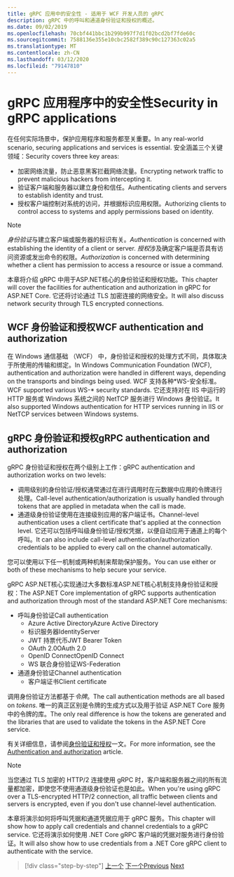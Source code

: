 ```yaml
---
title: gRPC 应用中的安全性 - 适用于 WCF 开发人员的 gRPC
description: gRPC 中的呼叫和通道身份验证和授权的概述。
ms.date: 09/02/2019
ms.openlocfilehash: 70cbf441bbc1b299b997f7d1f02bcd2bf7fde60c
ms.sourcegitcommit: 7588136e355e10cbc2582f389c90c127363c02a5
ms.translationtype: MT
ms.contentlocale: zh-CN
ms.lasthandoff: 03/12/2020
ms.locfileid: "79147810"
---
```

# <a name="security-in-grpc-applications"></a><span data-ttu-id="91e55-103">gRPC 应用程序中的安全性</span><span class="sxs-lookup"><span data-stu-id="91e55-103">Security in gRPC applications</span></span>

<span data-ttu-id="91e55-104">在任何实际场景中，保护应用程序和服务都至关重要。</span><span class="sxs-lookup"><span data-stu-id="91e55-104">In any real-world scenario, securing applications and services is essential.</span></span> <span data-ttu-id="91e55-105">安全涵盖三个关键领域：</span><span class="sxs-lookup"><span data-stu-id="91e55-105">Security covers three key areas:</span></span>

* <span data-ttu-id="91e55-106">加密网络流量，防止恶意黑客拦截网络流量。</span><span class="sxs-lookup"><span data-stu-id="91e55-106">Encrypting network traffic to prevent malicious hackers from intercepting it.</span></span>
* <span data-ttu-id="91e55-107">验证客户端和服务器以建立身份和信任。</span><span class="sxs-lookup"><span data-stu-id="91e55-107">Authenticating clients and servers to establish identity and trust.</span></span>
* <span data-ttu-id="91e55-108">授权客户端控制对系统的访问，并根据标识应用权限。</span><span class="sxs-lookup"><span data-stu-id="91e55-108">Authorizing clients to control access to systems and apply permissions based on identity.</span></span>

> [!NOTE]
> <span data-ttu-id="91e55-109">*身份验证*与建立客户端或服务器的标识有关。</span><span class="sxs-lookup"><span data-stu-id="91e55-109">*Authentication* is concerned with establishing the identity of a client or server.</span></span> <span data-ttu-id="91e55-110">*授权*涉及确定客户端是否具有访问资源或发出命令的权限。</span><span class="sxs-lookup"><span data-stu-id="91e55-110">*Authorization* is concerned with determining whether a client has permission to access a resource or issue a command.</span></span>

<span data-ttu-id="91e55-111">本章将介绍 gRPC 中用于ASP.NET核心的身份验证和授权功能。</span><span class="sxs-lookup"><span data-stu-id="91e55-111">This chapter will cover the facilities for authentication and authorization in gRPC for ASP.NET Core.</span></span> <span data-ttu-id="91e55-112">它还将讨论通过 TLS 加密连接的网络安全。</span><span class="sxs-lookup"><span data-stu-id="91e55-112">It will also discuss network security through TLS encrypted connections.</span></span>

## <a name="wcf-authentication-and-authorization"></a><span data-ttu-id="91e55-113">WCF 身份验证和授权</span><span class="sxs-lookup"><span data-stu-id="91e55-113">WCF authentication and authorization</span></span>

<span data-ttu-id="91e55-114">在 Windows 通信基础 （WCF） 中，身份验证和授权的处理方式不同，具体取决于所使用的传输和绑定。</span><span class="sxs-lookup"><span data-stu-id="91e55-114">In Windows Communication Foundation (WCF), authentication and authorization were handled in different ways, depending on the transports and bindings being used.</span></span> <span data-ttu-id="91e55-115">WCF 支持各种\*WS-安全标准。</span><span class="sxs-lookup"><span data-stu-id="91e55-115">WCF supported various WS-\* security standards.</span></span> <span data-ttu-id="91e55-116">它还支持对在 IIS 中运行的 HTTP 服务或 Windows 系统之间的 NetTCP 服务进行 Windows 身份验证。</span><span class="sxs-lookup"><span data-stu-id="91e55-116">It also supported Windows authentication for HTTP services running in IIS or NetTCP services between Windows systems.</span></span>

## <a name="grpc-authentication-and-authorization"></a><span data-ttu-id="91e55-117">gRPC 身份验证和授权</span><span class="sxs-lookup"><span data-stu-id="91e55-117">gRPC authentication and authorization</span></span>

<span data-ttu-id="91e55-118">gRPC 身份验证和授权在两个级别上工作：</span><span class="sxs-lookup"><span data-stu-id="91e55-118">gRPC authentication and authorization works on two levels:</span></span>

* <span data-ttu-id="91e55-119">调用级别的身份验证/授权通常通过在进行调用时在元数据中应用的令牌进行处理。</span><span class="sxs-lookup"><span data-stu-id="91e55-119">Call-level authentication/authorization is usually handled through tokens that are applied in metadata when the call is made.</span></span>
* <span data-ttu-id="91e55-120">通道级身份验证使用在连接级别应用的客户端证书。</span><span class="sxs-lookup"><span data-stu-id="91e55-120">Channel-level authentication uses a client certificate that's applied at the connection level.</span></span> <span data-ttu-id="91e55-121">它还可以包括呼叫级身份验证/授权凭据，以便自动应用于通道上的每个呼叫。</span><span class="sxs-lookup"><span data-stu-id="91e55-121">It can also include call-level authentication/authorization credentials to be applied to every call on the channel automatically.</span></span>

<span data-ttu-id="91e55-122">您可以使用以下任一机制或两种机制来帮助保护服务。</span><span class="sxs-lookup"><span data-stu-id="91e55-122">You can use either or both of these mechanisms to help secure your service.</span></span>

<span data-ttu-id="91e55-123">gRPC ASP.NET核心实现通过大多数标准ASP.NET核心机制支持身份验证和授权：</span><span class="sxs-lookup"><span data-stu-id="91e55-123">The ASP.NET Core implementation of gRPC supports authentication and authorization through most of the standard ASP.NET Core mechanisms:</span></span>

- <span data-ttu-id="91e55-124">呼叫身份验证</span><span class="sxs-lookup"><span data-stu-id="91e55-124">Call authentication</span></span>
  - <span data-ttu-id="91e55-125">Azure Active Directory</span><span class="sxs-lookup"><span data-stu-id="91e55-125">Azure Active Directory</span></span>
  - <span data-ttu-id="91e55-126">标识服务器</span><span class="sxs-lookup"><span data-stu-id="91e55-126">IdentityServer</span></span>
  - <span data-ttu-id="91e55-127">JWT 持票代币</span><span class="sxs-lookup"><span data-stu-id="91e55-127">JWT Bearer Token</span></span>
  - <span data-ttu-id="91e55-128">OAuth 2.0</span><span class="sxs-lookup"><span data-stu-id="91e55-128">OAuth 2.0</span></span>
  - <span data-ttu-id="91e55-129">OpenID Connect</span><span class="sxs-lookup"><span data-stu-id="91e55-129">OpenID Connect</span></span>
  - <span data-ttu-id="91e55-130">WS 联合身份验证</span><span class="sxs-lookup"><span data-stu-id="91e55-130">WS-Federation</span></span>
- <span data-ttu-id="91e55-131">通道身份验证</span><span class="sxs-lookup"><span data-stu-id="91e55-131">Channel authentication</span></span>
  - <span data-ttu-id="91e55-132">客户端证书</span><span class="sxs-lookup"><span data-stu-id="91e55-132">Client certificate</span></span>

<span data-ttu-id="91e55-133">调用身份验证方法都基于*令牌*。</span><span class="sxs-lookup"><span data-stu-id="91e55-133">The call authentication methods are all based on *tokens*.</span></span> <span data-ttu-id="91e55-134">唯一的真正区别是令牌的生成方式以及用于验证 ASP.NET Core 服务中的令牌的库。</span><span class="sxs-lookup"><span data-stu-id="91e55-134">The only real difference is how the tokens are generated and the libraries that are used to validate the tokens in the ASP.NET Core service.</span></span>

<span data-ttu-id="91e55-135">有关详细信息，请参阅[身份验证和授权](/aspnet/core/grpc/authn-and-authz)一文。</span><span class="sxs-lookup"><span data-stu-id="91e55-135">For more information, see the [Authentication and authorization](/aspnet/core/grpc/authn-and-authz) article.</span></span>

> [!NOTE]
> <span data-ttu-id="91e55-136">当您通过 TLS 加密的 HTTP/2 连接使用 gRPC 时，客户端和服务器之间的所有流量都加密，即使您不使用通道级身份验证也是如此。</span><span class="sxs-lookup"><span data-stu-id="91e55-136">When you're using gRPC over a TLS-encrypted HTTP/2 connection, all traffic between clients and servers is encrypted, even if you don't use channel-level authentication.</span></span>

<span data-ttu-id="91e55-137">本章将演示如何将呼叫凭据和通道凭据应用于 gRPC 服务。</span><span class="sxs-lookup"><span data-stu-id="91e55-137">This chapter will show how to apply call credentials and channel credentials to a gRPC service.</span></span> <span data-ttu-id="91e55-138">它还将演示如何使用 .NET Core gRPC 客户端的凭据对服务进行身份验证。</span><span class="sxs-lookup"><span data-stu-id="91e55-138">It will also show how to use credentials from a .NET Core gRPC client to authenticate with the service.</span></span>

>[!div class="step-by-step"]
><span data-ttu-id="91e55-139">[上一个](client-libraries.md)
>[下一个](call-credentials.md)</span><span class="sxs-lookup"><span data-stu-id="91e55-139">[Previous](client-libraries.md)
[Next](call-credentials.md)</span></span>
